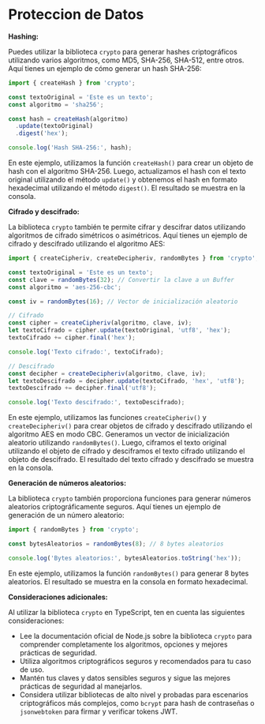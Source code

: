 # Proteccion de Datos

**Hashing:**

Puedes utilizar la biblioteca `crypto` para generar hashes criptográficos utilizando varios algoritmos, como MD5, SHA-256, SHA-512, entre otros. Aquí tienes un ejemplo de cómo generar un hash SHA-256:

```typescript
import { createHash } from 'crypto';

const textoOriginal = 'Este es un texto';
const algoritmo = 'sha256';

const hash = createHash(algoritmo)
  .update(textoOriginal)
  .digest('hex');

console.log('Hash SHA-256:', hash);
```

En este ejemplo, utilizamos la función `createHash()` para crear un objeto de hash con el algoritmo SHA-256. Luego, actualizamos el hash con el texto original utilizando el método `update()` y obtenemos el hash en formato hexadecimal utilizando el método `digest()`. El resultado se muestra en la consola.

**Cifrado y descifrado:**

La biblioteca `crypto` también te permite cifrar y descifrar datos utilizando algoritmos de cifrado simétricos o asimétricos. Aquí tienes un ejemplo de cifrado y descifrado utilizando el algoritmo AES:

```typescript
import { createCipheriv, createDecipheriv, randomBytes } from 'crypto';

const textoOriginal = 'Este es un texto';
const clave = randomBytes(32); // Convertir la clave a un Buffer
const algoritmo = 'aes-256-cbc';

const iv = randomBytes(16); // Vector de inicialización aleatorio

// Cifrado
const cipher = createCipheriv(algoritmo, clave, iv);
let textoCifrado = cipher.update(textoOriginal, 'utf8', 'hex');
textoCifrado += cipher.final('hex');

console.log('Texto cifrado:', textoCifrado);

// Descifrado
const decipher = createDecipheriv(algoritmo, clave, iv);
let textoDescifrado = decipher.update(textoCifrado, 'hex', 'utf8');
textoDescifrado += decipher.final('utf8');

console.log('Texto descifrado:', textoDescifrado);
```

En este ejemplo, utilizamos las funciones `createCipheriv()` y `createDecipheriv()` para crear objetos de cifrado y descifrado utilizando el algoritmo AES en modo CBC. Generamos un vector de inicialización aleatorio utilizando `randomBytes()`. Luego, ciframos el texto original utilizando el objeto de cifrado y desciframos el texto cifrado utilizando el objeto de descifrado. El resultado del texto cifrado y descifrado se muestra en la consola.

**Generación de números aleatorios:**

La biblioteca `crypto` también proporciona funciones para generar números aleatorios criptográficamente seguros. Aquí tienes un ejemplo de generación de un número aleatorio:

```typescript
import { randomBytes } from 'crypto';

const bytesAleatorios = randomBytes(8); // 8 bytes aleatorios

console.log('Bytes aleatorios:', bytesAleatorios.toString('hex'));
```

En este ejemplo, utilizamos la función `randomBytes()` para generar 8 bytes aleatorios. El resultado se muestra en la consola en formato hexadecimal.

**Consideraciones adicionales:**

Al utilizar la biblioteca `crypto` en TypeScript, ten en cuenta las siguientes consideraciones:

- Lee la documentación oficial de Node.js sobre la biblioteca `crypto` para comprender completamente los algoritmos, opciones y mejores prácticas de seguridad.
- Utiliza algoritmos criptográficos seguros y recomendados para tu caso de uso.
- Mantén tus claves y datos sensibles seguros y sigue las mejores prácticas de seguridad al manejarlos.
- Considera utilizar bibliotecas de alto nivel y probadas para escenarios criptográficos más complejos, como `bcrypt` para hash de contraseñas o `jsonwebtoken` para firmar y verificar tokens JWT.
